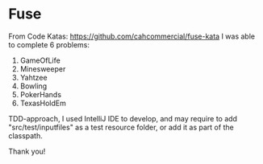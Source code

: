 # Fuse
From Code Katas: https://github.com/cahcommercial/fuse-kata
I was able to complete 6 problems:
1. GameOfLife
2. Minesweeper
3. Yahtzee
4. Bowling
5. PokerHands
6. TexasHoldEm

TDD-approach, I used IntelliJ IDE to develop, and may require to add "src/test/inputfiles" as a test resource folder,
or add it as part of the classpath.

Thank you!
